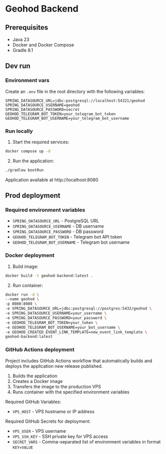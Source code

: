 # Geohod Backend

## Prerequisites

- Java 23
- Docker and Docker Compose
- Gradle 8.1

## Dev run

### Environment vars

Create an `.env` file in the root directory with the following variables:
```properties
SPRING_DATASOURCE_URL=jdbc:postgresql://localhost:54321/geohod
SPRING_DATASOURCE_USERNAME=geohod
SPRING_DATASOURCE_PASSWORD=secret
GEOHOD_TELEGRAM_BOT_TOKEN=your_telegram_bot_token
GEOHOD_TELEGRAM_BOT_USERNAME=your_telegram_bot_username
```

### Run locally

1. Start the required services:
```bash
docker compose up -d
```

2. Run the application:
```bash
./gradlew bootRun
```

Application available at http://localhost:8080

## Prod deployment

### Required environment variables

- `SPRING_DATASOURCE_URL` - PostgreSQL URL
- `SPRING_DATASOURCE_USERNAME` - DB username
- `SPRING_DATASOURCE_PASSWORD` - DB password
- `GEOHOD_TELEGRAM_BOT_TOKEN` - Telegram bot API token
- `GEOHOD_TELEGRAM_BOT_USERNAME` - Telegram bot username

### Docker deployment

1. Build image:
```bash
docker build -t geohod-backend:latest .
```

2. Run container:
```bash
docker run -d \
--name geohod \
-p 8080:8080 \
-e SPRING_DATASOURCE_URL=jdbc:postgresql://postgres:5432/geohod \
-e SPRING_DATASOURCE_USERNAME=your_username \
-e SPRING_DATASOURCE_PASSWORD=your_password \
-e GEOHOD_TELEGRAM_BOT_TOKEN=your_token \
-e GEOHOD_TELEGRAM_BOT_USERNAME=your_bot_username \
-e GEOHOD_CREATED_EVENT_LINK_TEMPLATE=new_event_link_template \
geohod-backend:latest
```

### GitHub Actions deployment

Project includes GitHub Actions workflow that automatically builds and deploys the application new release published.

1. Builds the application
2. Creates a Docker image
3. Transfers the image to the production VPS
4. Runs container with the specified environment variables

Required GitHub Variables:
- `VPS_HOST` - VPS hostname or IP address

Required GitHub Secrets for deployment:
- `VPS_USER` - VPS username
- `VPS_SSH_KEY` - SSH private key for VPS access
- `SECRET_VARS` - Comma-separated list of environment variables in format `KEY=VALUE`